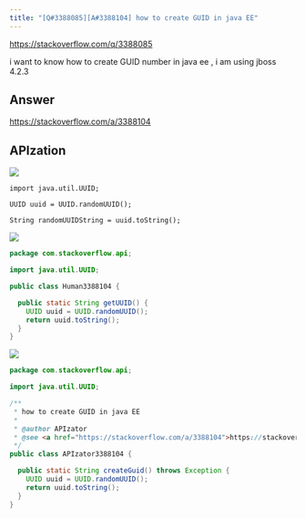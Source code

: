 ```yaml
---
title: "[Q#3388085][A#3388104] how to create GUID in java EE"
---
```


https://stackoverflow.com/q/3388085

i want to know how to create GUID number in java ee , i am using jboss 4.2.3

## Answer

https://stackoverflow.com/a/3388104



## APIzation

<div class="code-3columns-row">

<div class="code-3columns-column">

<div><img src="/stackoverflow.png" /></div>

```plain
import java.util.UUID;

UUID uuid = UUID.randomUUID();

String randomUUIDString = uuid.toString();
```

</div>

<div class="code-3columns-column">

<div><img src="/human.png" /></div>

```java
package com.stackoverflow.api;

import java.util.UUID;

public class Human3388104 {

  public static String getUUID() {
    UUID uuid = UUID.randomUUID();
    return uuid.toString();
  }
}

```

</div>

<div class="code-3columns-column">

<div><img src="/apizator.png" /></div>

```java
package com.stackoverflow.api;

import java.util.UUID;

/**
 * how to create GUID in java EE
 *
 * @author APIzator
 * @see <a href="https://stackoverflow.com/a/3388104">https://stackoverflow.com/a/3388104</a>
 */
public class APIzator3388104 {

  public static String createGuid() throws Exception {
    UUID uuid = UUID.randomUUID();
    return uuid.toString();
  }
}

```

</div>

</div>